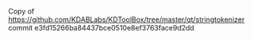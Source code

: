 Copy of https://github.com/KDABLabs/KDToolBox/tree/master/qt/stringtokenizer
commit e3fd15266ba84437bce0510e8ef3763face9d2dd
